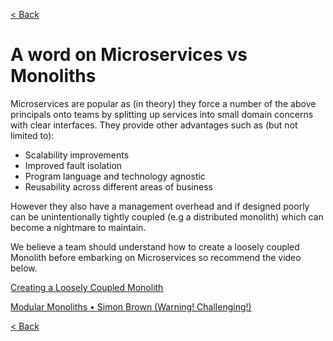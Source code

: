 [< Back](../introducing_the_principles.md)

# A word on Microservices vs Monoliths

Microservices are popular as (in theory) they force a number of the above principals onto teams by splitting up services into small domain concerns with clear interfaces. They provide other advantages such as (but not limited to):

-   Scalability improvements
-   Improved fault isolation
-   Program language and technology agnostic
-   Reusability across different areas of business

However they also have a management overhead and if designed poorly can be unintentionally tightly coupled (e.g a distributed monolith) which can become a nightmare to maintain.

We believe a team should understand how to create a loosely coupled Monolith before embarking on Microservices so recommend the video below.

[Creating a Loosely Coupled Monolith](https://www.youtube.com/watch?v=48C-RsEu0BQ)

[Modular Monoliths • Simon Brown (Warning! Challenging!)](https://www.youtube.com/watch?v=5OjqD-ow8GE)

[< Back](../introducing_the_principles.md)
